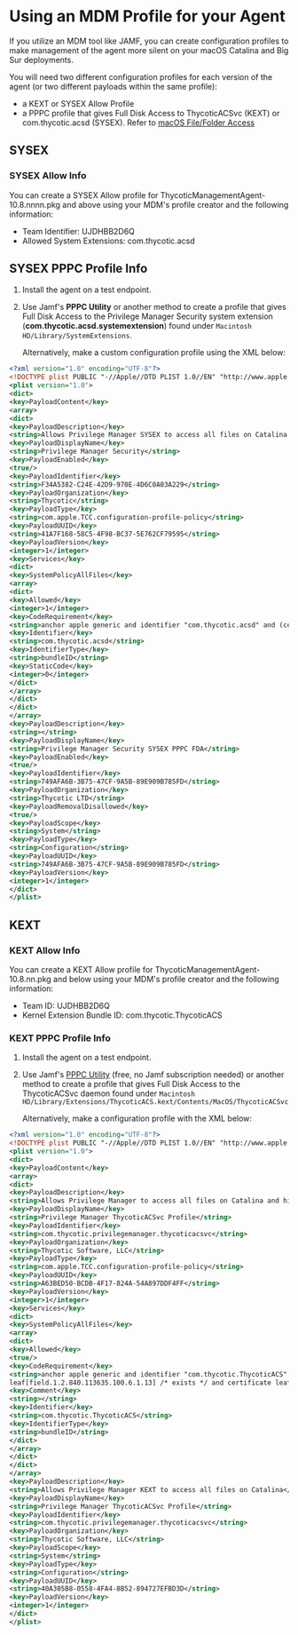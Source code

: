[title]: # (Using MDM Profiles)
[tags]: # (macOS,agents)
[priority]: # (6)

# Using an MDM Profile for your Agent

If you utilize an MDM tool like JAMF, you can create configuration profiles to make management of the agent more silent on your macOS Catalina and Big Sur deployments.

You will need two different configuration profiles for each version of the agent (or two different payloads within the same profile):

* a KEXT or SYSEX Allow Profile
* a PPPC profile that gives Full Disk Access to ThycoticACSvc (KEXT) or com.thycotic.acsd (SYSEX). Refer to [macOS File/Folder Access](../../platforms/macOS/tcc-access.md)

## SYSEX

### SYSEX Allow Info

You can create a SYSEX Allow profile for ThycoticManagementAgent-10.8.nnnn.pkg and above using your MDM's profile creator and the following information:

* Team Identifier: UJDHBB2D6Q
* Allowed System Extensions: com.thycotic.acsd

## SYSEX PPPC Profile Info

1. Install the agent on a test endpoint.
1. Use Jamf's **PPPC Utility** or another method to create a profile that gives Full Disk Access to the Privilege Manager Security system extension (**com.thycotic.acsd.systemextension**) found under `Macintosh HD/Library/SystemExtensions`.

   Alternatively, make a custom configuration profile using the XML below:

```xml
<?xml version="1.0" encoding="UTF-8"?>
<!DOCTYPE plist PUBLIC "-//Apple//DTD PLIST 1.0//EN" "http://www.apple.com/DTDs/PropertyList-1.0.dtd">
<plist version="1.0">
<dict>
<key>PayloadContent</key>
<array>
<dict>
<key>PayloadDescription</key>
<string>Allows Privilege Manager SYSEX to access all files on Catalina and higher</string>
<key>PayloadDisplayName</key>
<string>Privilege Manager Security</string>
<key>PayloadEnabled</key>
<true/>
<key>PayloadIdentifier</key>
<string>F34A5382-C24E-42D9-970E-4D6C0A03A229</string>
<key>PayloadOrganization</key>
<string>Thycotic</string>
<key>PayloadType</key>
<string>com.apple.TCC.configuration-profile-policy</string>
<key>PayloadUUID</key>
<string>41A7F168-58C5-4F98-BC37-5E762CF79595</string>
<key>PayloadVersion</key>
<integer>1</integer>
<key>Services</key>
<dict>
<key>SystemPolicyAllFiles</key>
<array>
<dict>
<key>Allowed</key>
<integer>1</integer>
<key>CodeRequirement</key>
<string>anchor apple generic and identifier "com.thycotic.acsd" and (certificate leaf[field.1.2.840.113635.100.6.1.9] /* exists */ or certificate 1[field.1.2.840.113635.100.6.2.6] /* exists */ and certificate leaf[field.1.2.840.113635.100.6.1.13] /* exists */ and certificate leaf[subject.OU] = UJDHBB2D6Q)</string>
<key>Identifier</key>
<string>com.thycotic.acsd</string>
<key>IdentifierType</key>
<string>bundleID</string>
<key>StaticCode</key>
<integer>0</integer>
</dict>
</array>
</dict>
</dict>
</array>
<key>PayloadDescription</key>
<string></string>
<key>PayloadDisplayName</key>
<string>Privilege Manager Security SYSEX PPPC FDA</string>
<key>PayloadEnabled</key>
<true/>
<key>PayloadIdentifier</key>
<string>749AFA6B-3B75-47CF-9A5B-89E909B785FD</string>
<key>PayloadOrganization</key>
<string>Thycotic LTD</string>
<key>PayloadRemovalDisallowed</key>
<true/>
<key>PayloadScope</key>
<string>System</string>
<key>PayloadType</key>
<string>Configuration</string>
<key>PayloadUUID</key>
<string>749AFA6B-3B75-47CF-9A5B-89E909B785FD</string>
<key>PayloadVersion</key>
<integer>1</integer>
</dict>
</plist>
```

## KEXT

### KEXT Allow Info

You can create a KEXT Allow profile for ThycoticManagementAgent-10.8.nn.pkg and below using your MDM's profile creator and the following information:

* Team ID: UJDHBB2D6Q
* Kernel Extension Bundle ID: com.thycotic.ThycoticACS

### KEXT PPPC Profile Info

1. Install the agent on a test endpoint.
1. Use Jamf's [PPPC Utility](https://github.com/jamf/PPPC-Utility) (free, no Jamf subscription needed) or another method to create a profile that gives Full Disk Access to the ThycoticACSvc daemon found under `Macintosh HD/Library/Extensions/ThycoticACS.kext/Contents/MacOS/ThycoticACSvc`

   Alternatively, make a configuration profile with the XML below:

```xml
<?xml version="1.0" encoding="UTF-8"?>
<!DOCTYPE plist PUBLIC "-//Apple//DTD PLIST 1.0//EN" "http://www.apple.com/DTDs/PropertyList-1.0.dtd">
<plist version="1.0">
<dict>
<key>PayloadContent</key>
<array>
<dict>
<key>PayloadDescription</key>
<string>Allows Privilege Manager to access all files on Catalina and higher</string>
<key>PayloadDisplayName</key>
<string>Privilege Manager ThycoticACSvc Profile</string>
<key>PayloadIdentifier</key>
<string>com.thycotic.privilegemanager.thycoticacsvc</string>
<key>PayloadOrganization</key>
<string>Thycotic Software, LLC</string>
<key>PayloadType</key>
<string>com.apple.TCC.configuration-profile-policy</string>
<key>PayloadUUID</key>
<string>A63BED50-BCDB-4F17-824A-54A897DDF4FF</string>
<key>PayloadVersion</key>
<integer>1</integer>
<key>Services</key>
<dict>
<key>SystemPolicyAllFiles</key>
<array>
<dict>
<key>Allowed</key>
<true/>
<key>CodeRequirement</key>
<string>anchor apple generic and identifier "com.thycotic.ThycoticACS" and (certificate leaf[field.1.2.840.113635.100.6.1.9] /* exists */ or certificate 1[field.1.2.840.113635.100.6.2.6] /* exists */ and certificate
leaf[field.1.2.840.113635.100.6.1.13] /* exists */ and certificate leaf[subject.OU] = UJDHBB2D6Q)</string>
<key>Comment</key>
<string></string>
<key>Identifier</key>
<string>com.thycotic.ThycoticACS</string>
<key>IdentifierType</key>
<string>bundleID</string>
</dict>
</array>
</dict>
</dict>
</array>
<key>PayloadDescription</key>
<string>Allows Privilege Manager KEXT to access all files on Catalina</string>
<key>PayloadDisplayName</key>
<string>Privilege Manager ThycoticACSvc Profile</string>
<key>PayloadIdentifier</key>
<string>com.thycotic.privilegemanager.thycoticacsvc</string>
<key>PayloadOrganization</key>
<string>Thycotic Software, LLC</string>
<key>PayloadScope</key>
<string>System</string>
<key>PayloadType</key>
<string>Configuration</string>
<key>PayloadUUID</key>
<string>40A305B8-0558-4FA4-8B52-894727EFBD3D</string>
<key>PayloadVersion</key>
<integer>1</integer>
</dict>
</plist>
```
